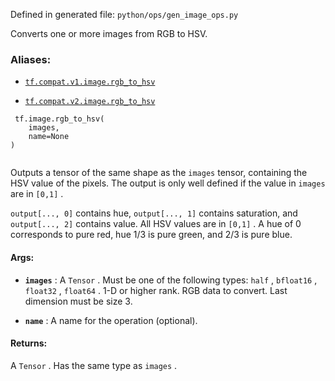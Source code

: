 Defined in generated file:  `python/ops/gen_image_ops.py` 

Converts one or more images from RGB to HSV.



### Aliases:

- [ `tf.compat.v1.image.rgb_to_hsv` ](/api_docs/python/tf/image/rgb_to_hsv)

- [ `tf.compat.v2.image.rgb_to_hsv` ](/api_docs/python/tf/image/rgb_to_hsv)



```
 tf.image.rgb_to_hsv(
    images,
    name=None
)
 
```

Outputs a tensor of the same shape as the  `images`  tensor, containing the HSV
value of the pixels. The output is only well defined if the value in  `images` 
are in  `[0,1]` .

 `output[..., 0]`  contains hue,  `output[..., 1]`  contains saturation, and
 `output[..., 2]`  contains value. All HSV values are in  `[0,1]` . A hue of 0
corresponds to pure red, hue 1/3 is pure green, and 2/3 is pure blue.



#### Args:

- **`images`** : A  `Tensor` . Must be one of the following types:  `half` ,  `bfloat16` ,  `float32` ,  `float64` .
1-D or higher rank. RGB data to convert. Last dimension must be size 3.

- **`name`** : A name for the operation (optional).



#### Returns:
A  `Tensor` . Has the same type as  `images` .

